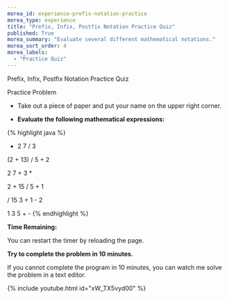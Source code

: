 ```yaml
---
morea_id: experience-prefix-notation-practice
morea_type: experience
title: "Prefix, Infix, Postfix Notation Practice Quiz"
published: True
morea_summary: "Evaluate several different mathematical notations."
morea_sort_order: 4
morea_labels: 
  - "Practice Quiz"
---
```


Prefix, Infix, Postfix Notation Practice Quiz

Practice Problem

* Take out a piece of paper and put your name on the upper right corner.

* **Evaluate the following mathematical expressions:**

{% highlight java %}
+ 2 7 / 3

(2 + 13) / 5 + 2

2 7 + 3 *

2 + 15 / 5 + 1

/ 15 3 + 1 - 2

1 3 5 + -
{% endhighlight %}


**Time Remaining:**

<script src="{{ site.baseurl }}/js/countdown.js" type="text/javascript"></script>
<!-- =========================================================== -->
<script type="application/javascript">
var myCountdown2 = new Countdown({
									time: 10 * 60,
									width:150,
									height:80,
									rangeHi:"minute"	// <- no comma on last item!
									});
</script>

You can restart the timer by reloading the page.

**Try to complete the problem in 10 minutes.**

If you cannot complete the program in 10 minutes, you can watch me solve the problem in a text editor.


{% include youtube.html id="xW_TX5vyd00" %}